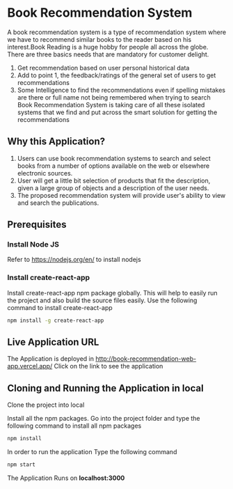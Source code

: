 # Book Recommendation System

A book recommendation system is a type of recommendation system where we have to recommend similar books to the reader based on his interest.Book Reading is a huge hobby for people all across the globe. There are three basics needs that are mandatory for customer delight.

1. Get recommendation based on user personal historical data
2. Add to point 1, the feedback/ratings of the general set of users to get recommendations
3. Some Intelligence to find the recommendations even if spelling mistakes are there or full name not being remembered when trying to search Book Recommendation System is taking care of all these isolated systems that we find and put across the smart solution for getting the recommendations

## Why this Application?

1. Users can use book recommendation systems to search and select books from a number of options available on the web or elsewhere electronic sources. 
2. User will get a little bit selection of products that fit the description, given a large group of objects and a description of the user needs.
3. The proposed recommendation system will provide user's ability to view and search the publications.

## Prerequisites

### Install Node JS
Refer to https://nodejs.org/en/ to install nodejs

### Install create-react-app
Install create-react-app npm package globally. This will help to easily run the project and also build the source files easily. Use the following command to install create-react-app

```bash
npm install -g create-react-app
```
## Live Application URL

The Application is deployed in http://book-recommendation-web-app.vercel.app/
Click on the link to see the application

## Cloning and Running the Application in local

Clone the project into local

Install all the npm packages. Go into the project folder and type the following command to install all npm packages

```bash
npm install
```

In order to run the application Type the following command

```bash
npm start
```

The Application Runs on **localhost:3000**


